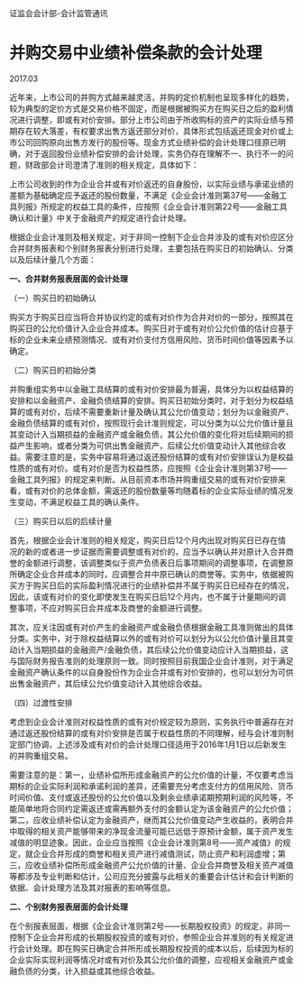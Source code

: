 证监会会计部-会计监管通讯

# 并购交易中业绩补偿条款的会计处理

2017.03

近年来，上市公司的并购方式越来越灵活，并购的定价机制也呈现多样化的趋势，较为典型的定价方式是交易价格不固定，而是根据被购买方在购买日之后的盈利情况进行调整，即或有对价安排。部分上市公司由于所收购标的资产的实际业绩与预期存在较大落差，有权要求出售方返还部分对价，具体形式包括返还现金对价或上市公司回购原向出售方发行的股份等。现金方式业绩补偿的会计处理口径原已明确，对于返回股份业绩补偿安排的会计处理，实务仍存在理解不一、执行不一的问题，财政部会计司澄清了准则的相关规定，具体如下：

上市公司收到的作为企业合并或有对价返还的自身股份，以实际业绩与承诺业绩的差额为基础确定应予返还的股份数量，不满足《企业会计准则第37号——金融工具列报》所规定的权益工具的条件，应按照《企业会计准则第22号——金融工具确认和计量》中关于金融资产的规定进行会计处理。

根据企业会计准则及相关规定，对于非同一控制下企业合并涉及的或有对价应区分合并财务报表和个别财务报表分别进行处理，主要包括在购买日的初始确认、分类以及后续计量几个方面：

**一、合并财务报表层面的会计处理**

（一）购买日的初始确认

购买方于购买日应当将合并协议约定的或有对价作为合并对价的一部分，按照其在购买日的公允价值计入企业合并成本。购买日对于或有对价公允价值的估计应基于标的企业未来业绩预测情况、或有对价支付方信用风险、货币时间价值等因素予以确定。

（二）购买日的初始分类

并购重组实务中以金融工具结算的或有对价安排最为普遍，具体分为以权益结算的安排和以金融资产、金融负债结算的安排。购买日初始分类时，对于划分为权益结算的或有对价，后续不需要重新计量及确认其公允价值变动；划分为以金融资产、金融负债结算的或有对价，按照现行会计准则规定，可以分类为以公允价值计量且其变动计入当期损益的金融资产或金融负债，其公允价值的变化将对后续期间的损益产生影响，或者分类为可供出售金融资产，后续公允价值变动计入其他综合收益。需要注意的是，实务中容易将通过返还股份结算的或有对价安排误认为是权益性质的或有对价。或有对价是否为权益性质，应按照《企业会计准则第37号——金融工具列报》的规定来判断。从目前资本市场并购重组交易的或有对价安排来看，或有对价的总体金额，需返还的股份数量等均随着标的企业实际业绩的情况发生变动，不满足权益工具的确认条件。

（三）购买日以后的后续计量

首先，根据企业会计准则的相关规定，购买日后12个月内出现对购买日已存在情况的新的或者进一步证据而需要调整或有对价的，应当予以确认并对原计入合并商誉的金额进行调整，该调整类似于资产负债表日后事项期间的调整事项，在调整原所确定企业合并成本的同时，应调整合并中原已确认的商誉等。实务中，依据被购买方于购买日后的实际盈利情况进行的业绩补偿并不属于购买日已经存在的情况，因此，该或有对价的变化即使发生在购买日后12个月内，也不属于计量期间的调整事项，不应对购买日合并成本及商誉的金额进行调整。

其次，应关注因或有对价产生的金融资产或金融负债根据金融工具准则做出的具体分类。实务中，对于除权益结算以外的或有对价可以划分为以公允价值计量且其变动计入当期损益的金融资产/金融负债，其后续公允价值变动应计入当期损益，这与国际财务报告准则的处理原则一致。同时按照目前我国企业会计准则，对于满足金融资产确认条件的以自身股份作为企业合并或有对价安排的，也可以划分为可供出售金融资产，其后续公允价值变动计入其他综合收益。

（四）过渡性安排

考虑到企业会计准则对权益性质的或有对价规定较为原则，实务执行中普遍存在对通过返还股份结算的或有对价安排是否属于权益性质的不同理解，经与会计准则制定部门协调，上述涉及或有对价的会计处理口径适用于2016年1月1日以后新发生的并购重组交易。

需要注意的是：第一，业绩补偿所形成金融资产的公允价值的计量，不仅要考虑当期标的企业实际利润和承诺利润的差异，还需要充分考虑支付方的信用风险、货币时间价值、支付或返还股份的公允价值以及剩余业绩承诺期预期利润的风险等，不能简单地将合同约定需返还或需再额外支付的金额认定为该金融资产的公允价值；第二，应收业绩补偿认定为金融资产，继而其公允价值变动产生收益的，表明合并中取得的相关资产能够带来的净现金流量可能已远低于原预计金额，属于资产发生减值的明显迹象。因此，企业应当按照《企业会计准则第8号——资产减值》的规定，就企业合并形成的商誉和相关资产进行减值测试，防止资产和利润虚增；第三，应收业绩补偿所形成金融资产公允价值的计量、企业合并商誉及相关资产减值等都涉及专业判断和估计，公司应充分披露与此相关的重要会计估计和会计判断的依据、会计处理方法及其对报表的影响等信息。

**二、个别财务报表层面的会计处理**

在个别报表层面，根据《企业会计准则第2号——长期股权投资》的规定，非同一控制下企业合并形成的长期股权投资的或有对价，参照企业合并准则的有关规定进行会计处理。即在购买日确定合并所形成长期股权投资的成本以后，后续因为标的企业实际实现利润等情况对或有对价及其公允价值的调整，应视相关金融资产或金融负债的分类，计入损益或其他综合收益。
